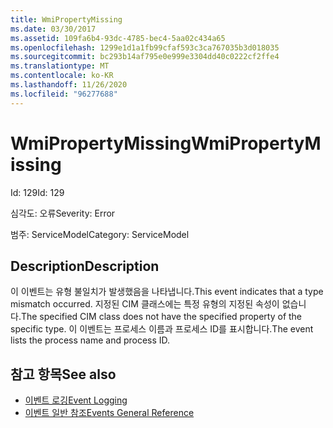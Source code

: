 ```yaml
---
title: WmiPropertyMissing
ms.date: 03/30/2017
ms.assetid: 109fa6b4-93dc-4785-bec4-5aa02c434a65
ms.openlocfilehash: 1299e1d1a1fb99cfaf593c3ca767035b3d018035
ms.sourcegitcommit: bc293b14af795e0e999e3304dd40c0222cf2ffe4
ms.translationtype: MT
ms.contentlocale: ko-KR
ms.lasthandoff: 11/26/2020
ms.locfileid: "96277688"
---
```

# <a name="wmipropertymissing"></a><span data-ttu-id="ac3b3-102">WmiPropertyMissing</span><span class="sxs-lookup"><span data-stu-id="ac3b3-102">WmiPropertyMissing</span></span>

<span data-ttu-id="ac3b3-103">Id: 129</span><span class="sxs-lookup"><span data-stu-id="ac3b3-103">Id: 129</span></span>  
  
 <span data-ttu-id="ac3b3-104">심각도: 오류</span><span class="sxs-lookup"><span data-stu-id="ac3b3-104">Severity: Error</span></span>  
  
 <span data-ttu-id="ac3b3-105">범주: ServiceModel</span><span class="sxs-lookup"><span data-stu-id="ac3b3-105">Category: ServiceModel</span></span>  
  
## <a name="description"></a><span data-ttu-id="ac3b3-106">Description</span><span class="sxs-lookup"><span data-stu-id="ac3b3-106">Description</span></span>  

 <span data-ttu-id="ac3b3-107">이 이벤트는 유형 불일치가 발생했음을 나타냅니다.</span><span class="sxs-lookup"><span data-stu-id="ac3b3-107">This event indicates that a type mismatch occurred.</span></span> <span data-ttu-id="ac3b3-108">지정된 CIM 클래스에는 특정 유형의 지정된 속성이 없습니다.</span><span class="sxs-lookup"><span data-stu-id="ac3b3-108">The specified CIM class does not have the specified property of the specific type.</span></span> <span data-ttu-id="ac3b3-109">이 이벤트는 프로세스 이름과 프로세스 ID를 표시합니다.</span><span class="sxs-lookup"><span data-stu-id="ac3b3-109">The event lists the process name and process ID.</span></span>  
  
## <a name="see-also"></a><span data-ttu-id="ac3b3-110">참고 항목</span><span class="sxs-lookup"><span data-stu-id="ac3b3-110">See also</span></span>

- [<span data-ttu-id="ac3b3-111">이벤트 로깅</span><span class="sxs-lookup"><span data-stu-id="ac3b3-111">Event Logging</span></span>](index.md)
- [<span data-ttu-id="ac3b3-112">이벤트 일반 참조</span><span class="sxs-lookup"><span data-stu-id="ac3b3-112">Events General Reference</span></span>](events-general-reference.md)
